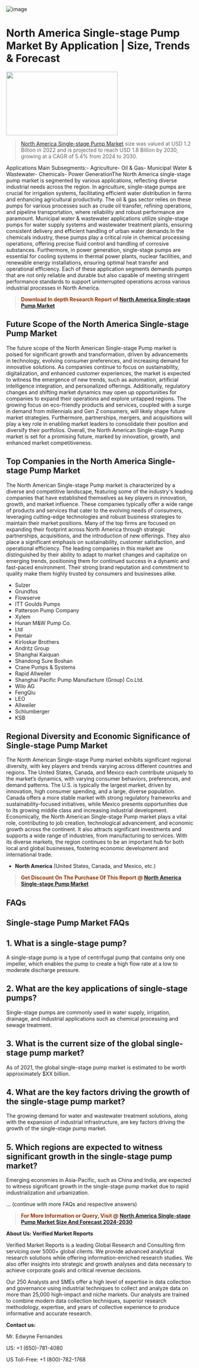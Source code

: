 ![image](https://github.com/user-attachments/assets/563613c1-bfcb-43a1-ab55-31881a6e2029)<p><h1>North America Single-stage Pump Market By Application | Size, Trends & Forecast</h1><p><img class="aligncenter size-medium wp-image-105565" src="https://ffe5etoiles.com/wp-content/uploads/2025/01/MST7-300x171.png" alt="" width="300" height="171" /></p><blockquote><p><a href="https://www.verifiedmarketreports.com/download-sample/?rid=297672&utm_source=Github-NA&utm_medium=387" target="_blank">North America Single-stage Pump Market</a>  size was valued at USD 1.2 Billion in 2022 and is projected to reach USD 1.8 Billion by 2030, growing at a CAGR of 5.4% from 2024 to 2030.</p></blockquote>Applications Main Subsegments:- Agriculture- Oil & Gas- Municipal Water & Wastewater- Chemicals- Power GenerationThe North America single-stage pump market is segmented by various applications, reflecting diverse industrial needs across the region. In agriculture, single-stage pumps are crucial for irrigation systems, facilitating efficient water distribution in farms and enhancing agricultural productivity. The oil & gas sector relies on these pumps for various processes such as crude oil transfer, refining operations, and pipeline transportation, where reliability and robust performance are paramount. Municipal water & wastewater applications utilize single-stage pumps for water supply systems and wastewater treatment plants, ensuring consistent delivery and efficient handling of urban water demands.In the chemicals industry, these pumps play a critical role in chemical processing operations, offering precise fluid control and handling of corrosive substances. Furthermore, in power generation, single-stage pumps are essential for cooling systems in thermal power plants, nuclear facilities, and renewable energy installations, ensuring optimal heat transfer and operational efficiency. Each of these application segments demands pumps that are not only reliable and durable but also capable of meeting stringent performance standards to support uninterrupted operations across various industrial processes in North America.</p><blockquote><p><span style="color: #993300;"><strong>Download In depth Research Report of <a href="https://www.verifiedmarketreports.com/download-sample/?rid=297672&utm_source=Github-NA&utm_medium=387">North America Single-stage Pump Market</a></strong></span></p></blockquote><h2>Future Scope of the North America Single-stage Pump Market</h2><p>The future scope of the North American Single-stage Pump market is poised for significant growth and transformation, driven by advancements in technology, evolving consumer preferences, and increasing demand for innovative solutions. As companies continue to focus on sustainability, digitalization, and enhanced customer experiences, the market is expected to witness the emergence of new trends, such as automation, artificial intelligence integration, and personalized offerings. Additionally, regulatory changes and shifting market dynamics may open up opportunities for companies to expand their operations and explore untapped regions. The growing focus on eco-friendly products and services, coupled with a surge in demand from millennials and Gen Z consumers, will likely shape future market strategies. Furthermore, partnerships, mergers, and acquisitions will play a key role in enabling market leaders to consolidate their position and diversify their portfolios. Overall, the North American Single-stage Pump market is set for a promising future, marked by innovation, growth, and enhanced market competitiveness.</p><h2>Top Companies in the North America Single-stage Pump Market</h2><p>The North American Single-stage Pump market is characterized by a diverse and competitive landscape, featuring some of the industry's leading companies that have established themselves as key players in innovation, growth, and market influence. These companies typically offer a wide range of products and services that cater to the evolving needs of consumers, leveraging cutting-edge technologies and robust business strategies to maintain their market positions. Many of the top firms are focused on expanding their footprint across North America through strategic partnerships, acquisitions, and the introduction of new offerings. They also place a significant emphasis on sustainability, customer satisfaction, and operational efficiency. The leading companies in this market are distinguished by their ability to adapt to market changes and capitalize on emerging trends, positioning them for continued success in a dynamic and fast-paced environment. Their strong brand reputation and commitment to quality make them highly trusted by consumers and businesses alike.</p><p><ul><li>Sulzer </li><li> Grundfos </li><li> Flowserve </li><li> ITT Goulds Pumps </li><li> Patterson Pump Company </li><li> Xylem </li><li> Hunan M&W Pump Co. </li><li> Ltd </li><li> Pentair </li><li> Kirloskar Brothers </li><li> Andritz Group </li><li> Shanghai Kaiquan </li><li> Shandong Sure Boshan </li><li> Crane Pumps & Systems </li><li> Rapid Allweiler </li><li> Shanghai Pacific Pump Manufacture (Group) Co.Ltd. </li><li> Wilo AG </li><li> FengQiu </li><li> LEO </li><li> Allweiler </li><li> Schlumberger </li><li> KSB</li></ul></p><h2>Regional Diversity and Economic Significance of Single-stage Pump Market</h2><p>The North American Single-stage Pump market exhibits significant regional diversity, with key players and trends varying across different countries and regions. The United States, Canada, and Mexico each contribute uniquely to the market’s dynamics, with varying consumer behaviors, preferences, and demand patterns. The U.S. is typically the largest market, driven by innovation, high consumer spending, and a large, diverse population. Canada offers a more stable market with strong regulatory frameworks and sustainability-focused initiatives, while Mexico presents opportunities due to its growing middle class and increasing industrial development. Economically, the North American Single-stage Pump market plays a vital role, contributing to job creation, technological advancement, and economic growth across the continent. It also attracts significant investments and supports a wide range of industries, from manufacturing to services. With its diverse markets, the region continues to be an important hub for both local and global businesses, fostering economic development and international trade.</p><ul>    <li><strong>North America</strong> (United States, Canada, and Mexico, etc.)</li></ul><blockquote><p><span style="color: #993300;"><strong>Get Discount On The Purchase Of This Report @ <a href="https://www.verifiedmarketreports.com/ask-for-discount/?rid=297672&utm_source=Github-NA&utm_medium=387">North America Single-stage Pump Market</a></strong></span></p></blockquote><h2>FAQs</h2><p><h2>Single-stage Pump Market FAQs</h1><h2>1. What is a single-stage pump?</div><div></h2><p>A single-stage pump is a type of centrifugal pump that contains only one impeller, which enables the pump to create a high flow rate at a low to moderate discharge pressure.</p><h2>2. What are the key applications of single-stage pumps?</div><div></h2><p>Single-stage pumps are commonly used in water supply, irrigation, drainage, and industrial applications such as chemical processing and sewage treatment.</p><h2>3. What is the current size of the global single-stage pump market?</div><div></h2><p>As of 2021, the global single-stage pump market is estimated to be worth approximately $XX billion.</p><h2>4. What are the key factors driving the growth of the single-stage pump market?</div><div></h2><p>The growing demand for water and wastewater treatment solutions, along with the expansion of industrial infrastructure, are key factors driving the growth of the single-stage pump market.</p><h2>5. Which regions are expected to witness significant growth in the single-stage pump market?</div><div></h2><p>Emerging economies in Asia-Pacific, such as China and India, are expected to witness significant growth in the single-stage pump market due to rapid industrialization and urbanization.</p>... (continue with more FAQs and respective answers)</body></html></p><blockquote><p><span style="color: #993300;"><strong>For More Information or Query, Visit @ <a href="https://www.verifiedmarketreports.com/product/single-stage-pump-market/">North America Single-stage Pump Market Size And Forecast 2024-2030</a></strong></span></p></blockquote><p><strong>About Us: Verified Market Reports</strong></p><p>Verified Market Reports is a leading Global Research and Consulting firm servicing over 5000+ global clients. We provide advanced analytical research solutions while offering information-enriched research studies. We also offer insights into strategic and growth analyses and data necessary to achieve corporate goals and critical revenue decisions.</p><p>Our 250 Analysts and SMEs offer a high level of expertise in data collection and governance using industrial techniques to collect and analyze data on more than 25,000 high-impact and niche markets. Our analysts are trained to combine modern data collection techniques, superior research methodology, expertise, and years of collective experience to produce informative and accurate research.</p><p><strong>Contact us:</strong></p><p>Mr. Edwyne Fernandes</p><p>US: +1 (650)-781-4080</p><p>US Toll-Free: +1 (800)-782-1768</p>
 
